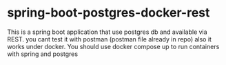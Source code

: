 # spring-boot-postgres-docker-rest
This is a spring boot application that use postgres db and available via REST.
you cant test it with postman (postman file already in repo)
also it works under docker. You should use docker compose up to run containers with spring and postgres

